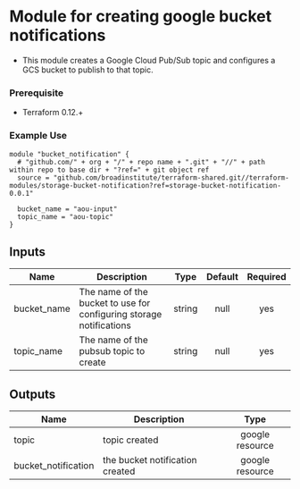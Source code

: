 # Module for creating google bucket notifications

- This module creates a Google Cloud Pub/Sub topic and configures a GCS bucket to publish to that topic.

### Prerequisite
- Terraform 0.12.+


### Example Use
```
module "bucket_notification" {
  # "github.com/" + org + "/" + repo name + ".git" + "//" + path within repo to base dir + "?ref=" + git object ref
  source = "github.com/broadinstitute/terraform-shared.git//terraform-modules/storage-bucket-notification?ref=storage-bucket-notification-0.0.1"

  bucket_name = "aou-input"
  topic_name = "aou-topic"
}
```

## Inputs
| Name | Description | Type | Default | Required |
|------|-------------|:----:|:-----:|:-----:|
| bucket_name | The name of the bucket to use for configuring storage notifications| string | null | yes |
| topic_name | The name of the pubsub topic to create | string | null | yes |

## Outputs

| Name | Description | Type | 
|------|-------------|:----:|
| topic | topic created | google resource | 
| bucket_notification | the bucket notification created | google resource | 
```
